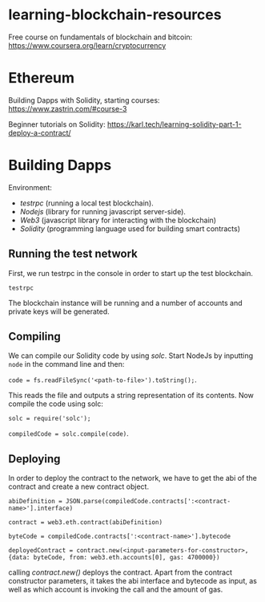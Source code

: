 # learning-blockchain-resources

Free course on fundamentals of blockchain and bitcoin: https://www.coursera.org/learn/cryptocurrency


# Ethereum

Building Dapps with Solidity, starting courses: https://www.zastrin.com/#course-3

Beginner tutorials on Solidity: https://karl.tech/learning-solidity-part-1-deploy-a-contract/


# Building Dapps

Environment:
- *testrpc* (running a local test blockchain).
- *Nodejs* (library for running javascript server-side).
- *Web3* (javascript library for interacting with the blockchain)
- *Solidity* (programming language used for building smart contracts)

## Running the test network
First, we run testrpc in the console in order to start up the test blockchain.

`testrpc`

The blockchain instance will be running and a number of accounts and private keys will be generated. 

## Compiling

We can compile our Solidity code by using *solc*. Start NodeJs by inputting `node` in the command line and then:

`code = fs.readFileSync('<path-to-file>').toString();`.

This reads the file and outputs a string representation of its contents. Now compile the code using solc:

`solc = require('solc');`

`compiledCode = solc.compile(code)`.

## Deploying

In order to deploy the contract to the network, we have to get the abi of the contract and create a new contract object.

`abiDefinition = JSON.parse(compiledCode.contracts[':<contract-name>'].interface)`

`contract = web3.eth.contract(abiDefinition)`

`byteCode = compiledCode.contracts[':<contract-name>'].bytecode`

`deployedContract = contract.new(<input-parameters-for-constructor>,{data: byteCode, from: web3.eth.accounts[0], gas: 4700000})`

calling *contract.new()* deploys the contract. Apart from the contract constructor parameters, it takes the abi interface and bytecode as input, as well as which account is invoking the call and the amount of gas. 
